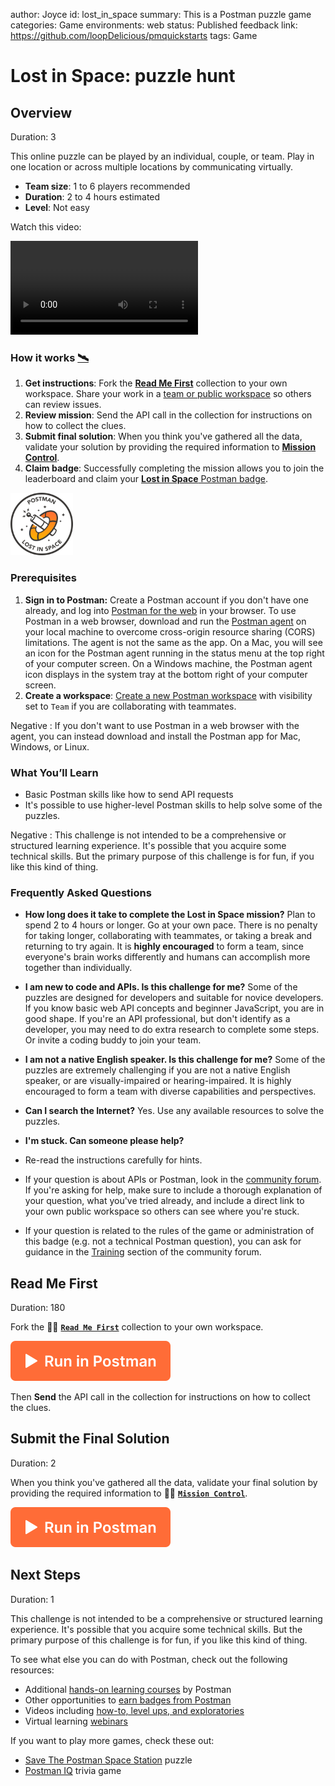 author: Joyce
id: lost_in_space
summary: This is a Postman puzzle game
categories: Game
environments: web
status: Published
feedback link: https://github.com/loopDelicious/pmquickstarts
tags: Game

# Lost in Space: puzzle hunt

<!-- ------------------------ -->

## Overview

Duration: 3

This online puzzle can be played by an individual, couple, or team. Play in one location or across multiple locations by communicating virtually.

- **Team size**: 1 to 6 players recommended
- **Duration**: 2 to 4 hours estimated
- **Level**: Not easy

Watch this video:

<video id="izbtF66EO1U"></video>

### How it works [🛰️](https://4d0c1c01-a3d2-45f5-bf3c-4361da46203f.mock.pstmn.io/hints)

1. **Get instructions**: Fork the [**Read Me First**](https://www.postman.com/postman/workspace/lost-in-space/collection/1559645-d0f86bd4-ba8d-4876-8161-9b3361de1351) collection to your own workspace. Share your work in a [team or public workspace](https://learning.postman.com/docs/collaborating-in-postman/using-workspaces/creating-workspaces/#creating-a-new-workspace) so others can review issues.
2. **Review mission**: Send the API call in the collection for instructions on how to collect the clues.
3. **Submit final solution**: When you think you've gathered all the data, validate your solution by providing the required information to [**Mission Control**](https://www.postman.com/postman/workspace/lost-in-space/collection/1559645-4bc6b58a-3462-4e0a-ba10-79bc68761a9b?ctx=documentation).
4. **Claim badge**: Successfully completing the mission allows you to join the leaderboard and claim your [**Lost in Space** Postman badge](https://badgr.com/public/badges/hkQxukdrTd6bEw9RT4MQcQ).

<p><img src="assets/lost.png" height="100"></p>

### Prerequisites

1. **Sign in to Postman:** Create a Postman account if you don't have one already, and log into [Postman for the web](https://go.postman.co) in your browser. To use Postman in a web browser, download and run the [Postman agent](https://www.postman.com/downloads/) on your local machine to overcome cross-origin resource sharing (CORS) limitations. The agent is not the same as the app. On a Mac, you will see an icon for the Postman agent running in the status menu at the top right of your computer screen. On a Windows machine, the Postman agent icon displays in the system tray at the bottom right of your computer screen.
1. **Create a workspace**: [Create a new Postman workspace](https://learning.postman.com/docs/collaborating-in-postman/using-workspaces/creating-workspaces/#creating-a-public-workspace) with visibility set to `Team` if you are collaborating with teammates.

Negative
: If you don't want to use Postman in a web browser with the agent, you can instead download and install the Postman app for Mac, Windows, or Linux.

### What You’ll Learn

- Basic Postman skills like how to send API requests
- It's possible to use higher-level Postman skills to help solve some of the puzzles.

Negative
: This challenge is not intended to be a comprehensive or structured learning experience. It's possible that you acquire some technical skills. But the primary purpose of this challenge is for fun, if you like this kind of thing.

### Frequently Asked Questions

- **How long does it take to complete the Lost in Space mission?** Plan to spend 2 to 4 hours or longer. Go at your own pace. There is no penalty for taking longer, collaborating with teammates, or taking a break and returning to try again. It is **highly encouraged** to form a team, since everyone's brain works differently and humans can accomplish more together than individually.
- **I am new to code and APIs. Is this challenge for me?** Some of the puzzles are designed for developers and suitable for novice developers. If you know basic web API concepts and beginner JavaScript, you are in good shape. If you're an API professional, but don't identify as a developer, you may need to do extra research to complete some steps. Or invite a coding buddy to join your team.
- **I am not a native English speaker. Is this challenge for me?** Some of the puzzles are extremely challenging if you are not a native English speaker, or are visually-impaired or hearing-impaired. It is highly encouraged to form a team with diverse capabilities and perspectives.
- **Can I search the Internet?** Yes. Use any available resources to solve the puzzles.
- **I'm stuck. Can someone please help?**

- Re-read the instructions carefully for hints.
- If your question is about APIs or Postman, look in the [community forum](https://community.postman.com/). If you're asking for help, make sure to include a thorough explanation of your question, what you've tried already, and include a direct link to your own public workspace so others can see where you're stuck.
- If your question is related to the rules of the game or administration of this badge (e.g. not a technical Postman question), you can ask for guidance in the [Training](https://community.postman.com/c/training/38) section of the community forum.

<!-- ------------------------ -->

## Read Me First

Duration: 180

Fork the 👩‍🚀 [**`Read Me First`**](https://www.postman.com/postman/workspace/lost-in-space/collection/1559645-d0f86bd4-ba8d-4876-8161-9b3361de1351) collection to your own workspace.

[![Run in Postman](assets/button.svg)](https://god.gw.postman.com/run-collection/1559645-d0f86bd4-ba8d-4876-8161-9b3361de1351?action=collection%2Ffork&collection-url=entityId%3D1559645-d0f86bd4-ba8d-4876-8161-9b3361de1351%26entityType%3Dcollection%26workspaceId%3Dbe17b38e-55a7-40d6-931a-6c394d6f5dec)

Then **Send** the API call in the collection for instructions on how to collect the clues.

<!-- ------------------------ -->

## Submit the Final Solution

Duration: 2

When you think you've gathered all the data, validate your final solution by providing the required information to 👩‍🚀 [**`Mission Control`**](https://www.postman.com/postman/workspace/lost-in-space/collection/1559645-4bc6b58a-3462-4e0a-ba10-79bc68761a9b?ctx=documentation).

[![Run in Postman](assets/button.svg)](https://god.gw.postman.com/run-collection/1559645-4bc6b58a-3462-4e0a-ba10-79bc68761a9b?action=collection%2Ffork&collection-url=entityId%3D1559645-4bc6b58a-3462-4e0a-ba10-79bc68761a9b%26entityType%3Dcollection%26workspaceId%3Dbe17b38e-55a7-40d6-931a-6c394d6f5dec)

<!-- ------------------------ -->

## Next Steps

Duration: 1

This challenge is not intended to be a comprehensive or structured learning experience. It's possible that you acquire some technical skills. But the primary purpose of this challenge is for fun, if you like this kind of thing.

To see what else you can do with Postman, check out the following resources:

- Additional [hands-on learning courses]() by Postman
- Other opportunities to [earn badges from Postman](https://badgr.com/public/issuers/BC0x4AQaQPC7lFilsBP_tQ/badges)
- Videos including [how-to, level ups, and exploratories](https://www.youtube.com/@postman)
- Virtual learning [webinars](https://www.postman.com/events/intergalactic/)

If you want to play more games, check these out:

- [Save The Postman Space Station](https://www.postman.com/galaxy-quest-996184/workspace/affb729a-14e7-46e1-a238-bcfe9d615b28/overview) puzzle
- [Postman IQ](https://www.postman.com/postman/workspace/postman-games/collection/13059338-c3e32cda-40a2-4ea3-a521-3109c720af80) trivia game
